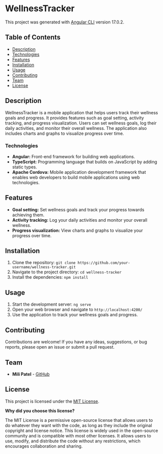 # WellnessTracker

This project was generated with [Angular CLI](https://github.com/angular/angular-cli) version 17.0.2.

## Table of Contents

- [Description](#description)
- [Technologies](#technologies)
- [Features](#features)
- [Installation](#installation)
- [Usage](#usage)
- [Contributing](#contributing)
- [Team](#team)
- [License](#license)


## Description

WellnessTracker is a mobile application that helps users track their wellness goals and progress. It provides features such as goal setting, activity tracking, and progress visualization. Users can set wellness goals, log their daily activities, and monitor their overall wellness. The application also includes charts and graphs to visualize progress over time.

### Technologies

- **Angular:** Front-end framework for building web applications.
- **TypeScript:** Programming language that builds on JavaScript by adding static types.
- **Apache Cordova:** Mobile application development framework that enables web developers to build mobile applications using web technologies.

## Features

- **Goal setting:** Set wellness goals and track your progress towards achieving them.
- **Activity tracking:** Log your daily activities and monitor your overall wellness.
- **Progress visualization:** View charts and graphs to visualize your progress over time.

## Installation

1. Clone the repository: `git clone https://github.com/your-username/wellness-tracker.git`
2. Navigate to the project directory: `cd wellness-tracker`
3. Install the dependencies: `npm install`

## Usage

1. Start the development server: `ng serve`
2. Open your web browser and navigate to `http://localhost:4200/`
3. Use the application to track your wellness goals and progress.

## Contributing

Contributions are welcome! If you have any ideas, suggestions, or bug reports, please open an issue or submit a pull request.

## Team

- **Mili Patel** - [GitHub](https://github.com/milip29)

## License

This project is licensed under the [MIT License](LICENSE).

**Why did you choose this license?**

The MIT License is a permissive open-source license that allows users to do whatever they want with the code, as long as they include the original copyright and license notice. This license is widely used in the open-source community and is compatible with most other licenses. It allows users to use, modify, and distribute the code without any restrictions, which encourages collaboration and sharing.
